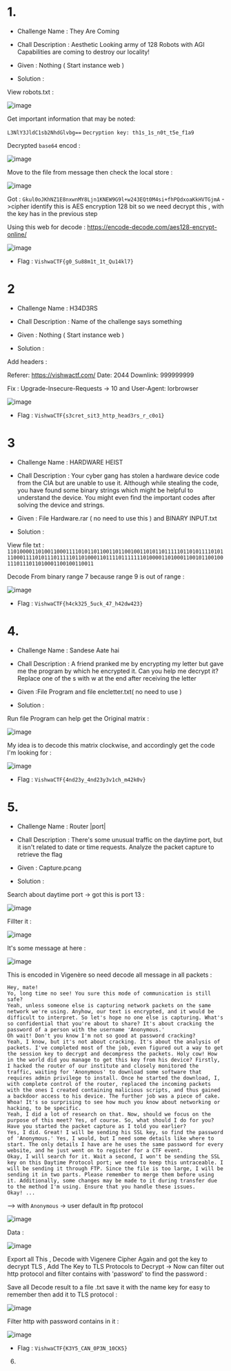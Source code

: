 # 1.
* Challenge Name : They Are Coming
* Chall Description : Aesthetic Looking army of 128 Robots with AGI Capabilities are coming to destroy our locality!

* Given : Nothing ( Start instance web ) 

* Solution :

View robots.txt : 

![image](https://github.com/Kayiyan/CTF_Team_Write-up/assets/126185640/c056a704-5c0c-482a-87c6-a3fbd2d53879)


Get important information that may be noted:

`L3NlY3JldC1sb2NhdGlvbg==`
`Decryption key: th1s_1s_n0t_t5e_f1a9`

Decrypted `base64` encod : 

![image](https://github.com/Kayiyan/CTF_Team_Write-up/assets/126185640/19873115-0a63-40b8-8cf5-5f98f0db8f60)

Move to the file from message then check the local store : 

![image](https://github.com/Kayiyan/CTF_Team_Write-up/assets/126185640/8eee7aab-063a-488b-b3ec-975bb84b41d0)

Got : `Gkul0oJKhNZ1E8nxwnMY8Ljn1KNEW9G9l+w243EQt0M4si+fhPQdxoaKkHVTGjmA` ->cipher identify this is AES encryption 128 bit so we need decrypt this , with the key has in the previous step

Using this web for decode : https://encode-decode.com/aes128-encrypt-online/

![image](https://github.com/Kayiyan/CTF_Team_Write-up/assets/126185640/0ecc5751-359e-48f4-b9cf-8452908301fc)

* Flag : `VishwaCTF{g0_Su88m1t_1t_Qu14kl7}`
  
# 2
* Challenge Name : H34D3RS
* Chall Description : Name of the challenge says something

* Given : Nothing ( Start instance web ) 

* Solution :

Add headers : 

Referer: https://vishwactf.com/
Date: 2044
Downlink: 999999999

Fix : Upgrade-Insecure-Requests -> 10 and User-Agent: lorbrowser

![image](https://github.com/Kayiyan/CTF_Team_Write-up/assets/126185640/af0a28fd-18ca-4f7e-a14a-eb9c2e48858c)

* Flag : `VishwaCTF{s3cret_sit3_http_head3rs_r_c0o1}`
# 3 

* Challenge Name : HARDWARE HEIST
* Chall Description : Your cyber gang has stolen a hardware device code from the CIA but are unable to use it. Although while stealing the code, you have found some binary strings which might be helpful to understand the device. You might even find the important codes after solving the device and strings.

* Given : File Hardware.rar ( no need to use this ) and BINARY INPUT.txt

* Solution :

View file txt : `110100001101001100011110101101100110110010011010110111110110101111010111000111101011101111101101000110111101111111010000110100011001011001001110111011010001100100110011`

Decode From binary range 7 because range 9 is out of range : 

![image](https://github.com/Kayiyan/CTF_Team_Write-up/assets/126185640/2e019163-4b6a-47d2-b35a-7ef15cf757f3)

* Flag : `VishwaCTF{h4ck325_5uck_47_h42dw423}`
# 4.
* Challenge Name : Sandese Aate hai
* Chall Description : A friend pranked me by encrypting my letter but gave me the program by which he encrypted it. Can you help me decrypt it?
                      Replace one of the s with w at the end after receiving the letter

* Given :File Program and file encletter.txt( no need to use )

* Solution :

Run file Program can help get the Original matrix :

![image](https://github.com/Kayiyan/CTF_Team_Write-up/assets/126185640/34cb61d9-0fa5-43f9-ad8e-124df18991c4)

My idea is to decode this matrix clockwise, and accordingly get the code I'm looking for :

![image](https://github.com/Kayiyan/CTF_Team_Write-up/assets/126185640/c34ab2aa-6dd6-4b8f-8607-db42744a4a25)

* Flag : `VishwaCTF{4nd23y_4nd23y3v1ch_m42k0v}`

# 5.
* Challenge Name : Router |port|
* Chall Description : There's some unusual traffic on the daytime port, but it isn't related to date or time requests. Analyze the packet capture to retrieve the flag

* Given : Capture.pcang

* Solution :

Search about daytime port -> got this is port 13 : 

![image](https://github.com/Kayiyan/CTF_Team_Write-up/assets/126185640/8e12b84f-3282-4918-9585-f4e0f6f93dfb)

Fillter it : 

![image](https://github.com/Kayiyan/CTF_Team_Write-up/assets/126185640/732c6fe1-086c-4148-ab53-87363b6c5bce)

It's some message at here : 

![image](https://github.com/Kayiyan/CTF_Team_Write-up/assets/126185640/cda3d0ce-7307-46d2-8d09-ec2b1cfb8a78)

This is encoded in Vigenère so need decode all message in all packets : 

```
Hey, mate!
Yo, long time no see! You sure this mode of communication is still safe?
Yeah, unless someone else is capturing network packets on the same network we're using. Anyhow, our text is encrypted, and it would be difficult to interpret. So let's hope no one else is capturing. What's so confidential that you're about to share? It's about cracking the password of a person with the username 'Anonymous.'
Oh wait! Don't you know I'm not so good at password cracking?
Yeah, I know, but it's not about cracking. It's about the analysis of packets. I've completed most of the job, even figured out a way to get the session key to decrypt and decompress the packets. Holy cow! How in the world did you manage to get this key from his device? Firstly, I hacked the router of our institute and closely monitored the traffic, waiting for 'Anonymous' to download some software that requires admin privilege to install. Once he started the download, I, with complete control of the router, replaced the incoming packets with the ones I created containing malicious scripts, and thus gained a backdoor access to his device. The further job was a piece of cake.
Whoa! It's so surprising to see how much you know about networking or hacking, to be specific.
Yeah, I did a lot of research on that. Now, should we focus on the purpose of this meet? Yes, of course. So, what should I do for you?
Have you started the packet capture as I told you earlier?
Yes, I did. Great! I will be sending his SSL key, so find the password of 'Anonymous.' Yes, I would, but I need some details like where to start. The only details I have are he uses the same password for every website, and he just went on to register for a CTF event.
Okay, I will search for it. Wait a second, I won't be sending the SSL key on this Daytime Protocol port; we need to keep this untraceable. I will be sending it through FTP. Since the file is too large, I will be sending it in two parts. Please remember to merge them before using it. Additionally, some changes may be made to it during transfer due to the method I'm using. Ensure that you handle these issues.
Okay! ...
```
-->  with `Anonymous` -> user default in ftp protocol 

![image](https://github.com/Kayiyan/CTF_Team_Write-up/assets/126185640/6ffbfe3c-f38d-4bc5-b455-6629951c60b9)

Data : 

![image](https://github.com/Kayiyan/CTF_Team_Write-up/assets/126185640/70f7ec28-af2b-4e7b-a955-6eb2edef9f64)

Export all This , Decode with Vigenere Cipher Again and got the key to decrypt TLS , Add The Key to TLS Protocols to Decrypt -> Now can filter out http protocol and filter contains with 'password' to find the password :

Save all Decode result to a file .txt save it with the name key for easy to remember then add it to TLS protocol : 

![image](https://github.com/Kayiyan/CTF_Team_Write-up/assets/126185640/419b46ea-3d5a-4772-acd4-4c8cbec8b021)

Filter http with password contains in it : 

![image](https://github.com/Kayiyan/CTF_Team_Write-up/assets/126185640/2ec3b985-f2a3-4abb-8cd9-f512eeacb51c)

* Flag : `VishwaCTF{K3Y5_CAN_0P3N_10CK5}`

6.
